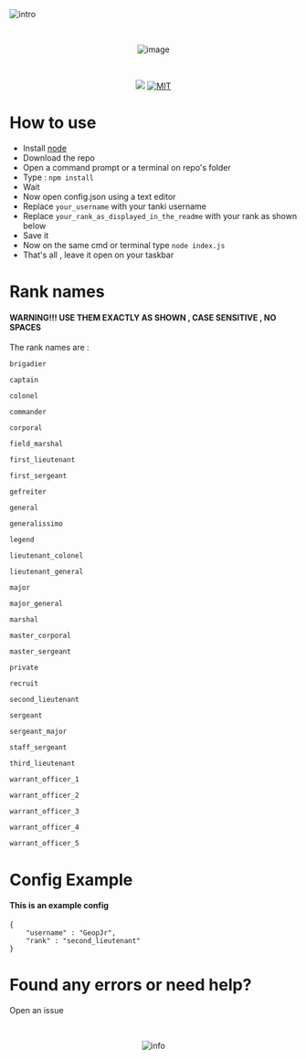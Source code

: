 ![intro](https://i.imgur.com/AJuxSSX.png)

<div align="center">
  <br />
  <p>
    <img src="https://i.imgur.com/1XvQG6E.gif" alt="image"/></a>
  </p>
  <br />
  <p>
    <a href="https://codeclimate.com/github/GeopJr/discord-tanki/maintainability"><img src="https://api.codeclimate.com/v1/badges/fcaa6a8bbf1778ac9655/maintainability" /></a>
    <a href="https://github.com/GeopJr/discord-tanki/blob/master/LICENSE"><img src="https://img.shields.io/cocoapods/l/AFNetworking.svg" alt="MIT" /></a>
  </p>
</div>

# How to use

- Install [node](https://nodejs.org/en/)
- Download the repo
- Open a command prompt or a terminal on repo's folder
- Type : `npm install`
- Wait
- Now open config.json using a text editor
- Replace `your_username` with your tanki username
- Replace `your_rank_as_displayed_in_the_readme` with your rank as shown below
- Save it
- Now on the same cmd or terminal type `node index.js`
- That's all , leave it open on your taskbar

# Rank names
#### WARNING!!! USE THEM EXACTLY AS SHOWN , CASE SENSITIVE , NO SPACES
The rank names are :

```
brigadier

captain

colonel

commander

corporal

field_marshal

first_lieutenant

first_sergeant

gefreiter

general

generalissimo

legend

lieutenant_colonel

lieutenant_general

major

major_general

marshal

master_corporal

master_sergeant

private

recruit

second_lieutenant

sergeant

sergeant_major

staff_sergeant

third_lieutenant

warrant_officer_1

warrant_officer_2

warrant_officer_3

warrant_officer_4

warrant_officer_5

```

# Config Example
#### This is an example config
```
{
	"username" : "GeopJr",
	"rank" : "second_lieutenant"
}
```

# Found any errors or need help?

Open an issue


<div align="center">
  <br />
  <p>
    <img src="https://i.imgur.com/uIOpz3t.png" alt="info"/></a>
  </p>
  </div>
